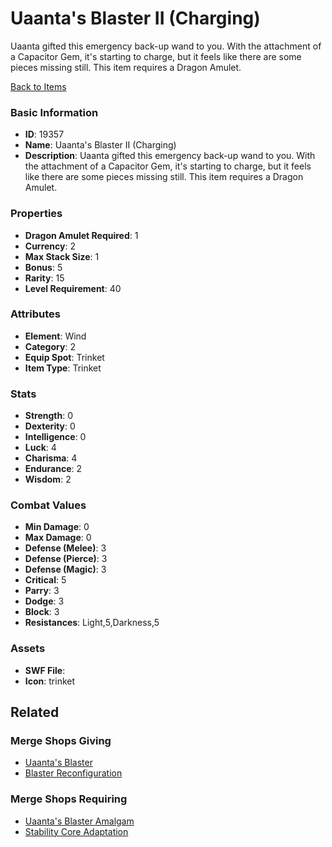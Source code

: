 # Uaanta's Blaster II (Charging)

Uaanta gifted this emergency back-up wand to you. With the attachment of a Capacitor Gem, it's starting to charge, but it feels like there are some pieces missing still. This item requires a Dragon Amulet.

[Back to Items](../items.md)

### Basic Information

- **ID**: 19357
- **Name**: Uaanta&#039;s Blaster II (Charging)
- **Description**: Uaanta gifted this emergency back-up wand to you. With the attachment of a Capacitor Gem, it&#039;s starting to charge, but it feels like there are some pieces missing still. This item requires a Dragon Amulet.

### Properties

- **Dragon Amulet Required**: 1
- **Currency**: 2
- **Max Stack Size**: 1
- **Bonus**: 5
- **Rarity**: 15
- **Level Requirement**: 40

### Attributes

- **Element**: Wind
- **Category**: 2
- **Equip Spot**: Trinket
- **Item Type**: Trinket

### Stats

- **Strength**: 0
- **Dexterity**: 0
- **Intelligence**: 0
- **Luck**: 4
- **Charisma**: 4
- **Endurance**: 2
- **Wisdom**: 2

### Combat Values

- **Min Damage**: 0
- **Max Damage**: 0
- **Defense (Melee)**: 3
- **Defense (Pierce)**: 3
- **Defense (Magic)**: 3
- **Critical**: 5
- **Parry**: 3
- **Dodge**: 3
- **Block**: 3
- **Resistances**: Light,5,Darkness,5

### Assets

- **SWF File**: 
- **Icon**: trinket

## Related

### Merge Shops Giving

- [Uaanta's Blaster](../merge-shops/315-uaanta-s-blaster.md)
- [Blaster Reconfiguration](../merge-shops/354-blaster-reconfiguration.md)

### Merge Shops Requiring

- [Uaanta's Blaster Amalgam](../merge-shops/343-uaanta-s-blaster-amalgam.md)
- [Stability Core Adaptation](../merge-shops/355-stability-core-adaptation.md)

